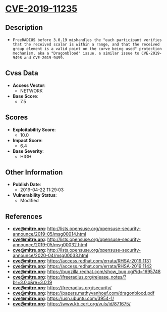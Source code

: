 
# [CVE-2019-11235](https://cve.mitre.org/cgi-bin/cvename.cgi?name=CVE-2019-11235)

## Description

- `FreeRADIUS before 3.0.19 mishandles the "each participant verifies that the received scalar is within a range, and that the received group element is a valid point on the curve being used" protection mechanism, aka a "Dragonblood" issue, a similar issue to CVE-2019-9498 and CVE-2019-9499.`

## Cvss Data

- **Access Vector**:
  - NETWORK
- **Base Score**:
  - 7.5

## Scores

- **Exploitability Score**:
  - 10.0
- **Impact Score**:
  - 6.4
- **Base Severity**:
  - HIGH

## Other Information

- **Publish Date**:
  - 2019-04-22 11:29:03
- **Vulnerability Status**:
  - Modified

## References

- **cve@mitre.org**: http://lists.opensuse.org/opensuse-security-announce/2019-05/msg00014.html
- **cve@mitre.org**: http://lists.opensuse.org/opensuse-security-announce/2019-05/msg00032.html
- **cve@mitre.org**: http://lists.opensuse.org/opensuse-security-announce/2020-04/msg00033.html
- **cve@mitre.org**: https://access.redhat.com/errata/RHSA-2019:1131
- **cve@mitre.org**: https://access.redhat.com/errata/RHSA-2019:1142
- **cve@mitre.org**: https://bugzilla.redhat.com/show_bug.cgi?id=1695748
- **cve@mitre.org**: https://freeradius.org/release_notes/?br=3.0.x&re=3.0.19
- **cve@mitre.org**: https://freeradius.org/security/
- **cve@mitre.org**: https://papers.mathyvanhoef.com/dragonblood.pdf
- **cve@mitre.org**: https://usn.ubuntu.com/3954-1/
- **cve@mitre.org**: https://www.kb.cert.org/vuls/id/871675/

